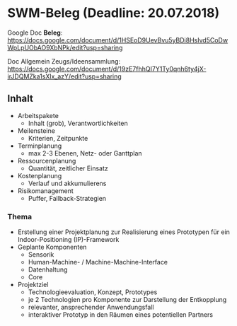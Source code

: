 # SWM-Beleg (Deadline: 20.07.2018)

Google Doc **Beleg**: https://docs.google.com/document/d/1HSEoD9UevBvu5yBDi8HsIvd5CoDwWpLpUObAO9XbNPk/edit?usp=sharing <br />

Doc Allgemein Zeugs/Ideensammlung:
https://docs.google.com/document/d/19zE7fhhQI7Y1Ty0qnh6ty4jX-irJDQMZka1sXlx_azY/edit?usp=sharing <br />


## Inhalt
* Arbeitspakete
  * Inhalt (grob), Verantwortlichkeiten
* Meilensteine
  * Kriterien, Zeitpunkte
* Terminplanung
  * max 2-3 Ebenen, Netz- oder Ganttplan
* Ressourcenplanung
  * Quantität, zeitlicher Einsatz
* Kostenplanung
  * Verlauf und akkumulierens
* Risikomanagement
  * Puffer, Fallback-Strategien

### Thema
* Erstellung einer Projektplanung zur Realisierung eines Prototypen für ein
Indoor-Positioning (IP)-Framework
* Geplante Komponenten
  * Sensorik
  * Human-Machine- / Machine-Machine-Interface
  * Datenhaltung
  * Core
* Projektziel
  * Technologieevaluation, Konzept, Prototypes
  * je 2 Technologien pro Komponente zur Darstellung der Entkopplung
  * relevanter, ansprechender Anwendungsfall
  * interaktiver Prototyp in den Räumen eines potentiellen Partners
